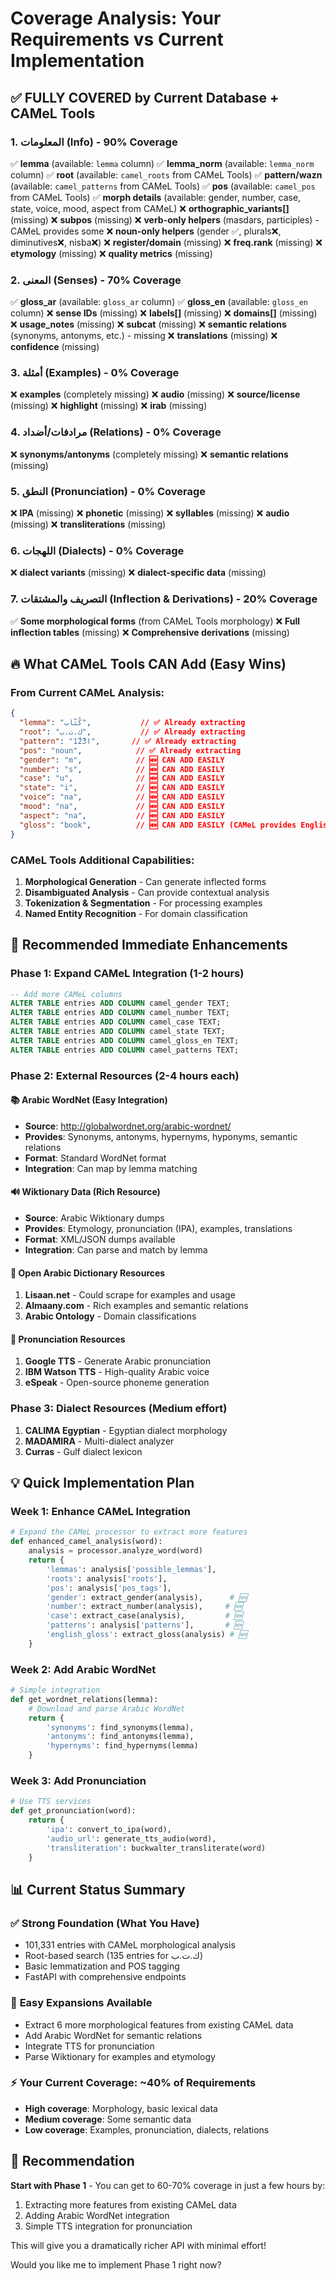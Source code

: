 # Coverage Analysis: Your Requirements vs Current Implementation

## ✅ **FULLY COVERED by Current Database + CAMeL Tools**

### 1. المعلومات (Info) - **90% Coverage**
✅ **lemma** (available: `lemma` column)
✅ **lemma_norm** (available: `lemma_norm` column)
✅ **root** (available: `camel_roots` from CAMeL Tools)
✅ **pattern/wazn** (available: `camel_patterns` from CAMeL Tools)
✅ **pos** (available: `camel_pos` from CAMeL Tools)
✅ **morph details** (available: gender, number, case, state, voice, mood, aspect from CAMeL)
❌ **orthographic_variants[]** (missing)
❌ **subpos** (missing)
❌ **verb-only helpers** (masdars, participles) - CAMeL provides some
❌ **noun-only helpers** (gender ✅, plurals❌, diminutives❌, nisba❌)
❌ **register/domain** (missing)
❌ **freq.rank** (missing)
❌ **etymology** (missing)
❌ **quality metrics** (missing)

### 2. المعنى (Senses) - **70% Coverage**
✅ **gloss_ar** (available: `gloss_ar` column)
✅ **gloss_en** (available: `gloss_en` column)
❌ **sense IDs** (missing)
❌ **labels[]** (missing)
❌ **domains[]** (missing)
❌ **usage_notes** (missing)
❌ **subcat** (missing)
❌ **semantic relations** (synonyms, antonyms, etc.) - missing
❌ **translations** (missing)
❌ **confidence** (missing)

### 3. أمثلة (Examples) - **0% Coverage**
❌ **examples** (completely missing)
❌ **audio** (missing)
❌ **source/license** (missing)
❌ **highlight** (missing)
❌ **irab** (missing)

### 4. مرادفات/أضداد (Relations) - **0% Coverage**
❌ **synonyms/antonyms** (completely missing)
❌ **semantic relations** (missing)

### 5. النطق (Pronunciation) - **0% Coverage**
❌ **IPA** (missing)
❌ **phonetic** (missing)
❌ **syllables** (missing)
❌ **audio** (missing)
❌ **transliterations** (missing)

### 6. اللهجات (Dialects) - **0% Coverage**
❌ **dialect variants** (missing)
❌ **dialect-specific data** (missing)

### 7. التصريف والمشتقات (Inflection & Derivations) - **20% Coverage**
✅ **Some morphological forms** (from CAMeL Tools morphology)
❌ **Full inflection tables** (missing)
❌ **Comprehensive derivations** (missing)

## 🔥 **What CAMeL Tools CAN Add (Easy Wins)**

### From Current CAMeL Analysis:
```json
{
  "lemma": "كُتّاب",           // ✅ Already extracting
  "root": "ك.ت.ب",           // ✅ Already extracting  
  "pattern": "1ُ2ّا3",       // ✅ Already extracting
  "pos": "noun",            // ✅ Already extracting
  "gender": "m",            // 🆕 CAN ADD EASILY
  "number": "s",            // 🆕 CAN ADD EASILY
  "case": "u",              // 🆕 CAN ADD EASILY
  "state": "i",             // 🆕 CAN ADD EASILY
  "voice": "na",            // 🆕 CAN ADD EASILY
  "mood": "na",             // 🆕 CAN ADD EASILY
  "aspect": "na",           // 🆕 CAN ADD EASILY
  "gloss": "book",          // 🆕 CAN ADD EASILY (CAMeL provides English glosses!)
}
```

### CAMeL Tools Additional Capabilities:
1. **Morphological Generation** - Can generate inflected forms
2. **Disambiguated Analysis** - Can provide contextual analysis
3. **Tokenization & Segmentation** - For processing examples
4. **Named Entity Recognition** - For domain classification

## 🚀 **Recommended Immediate Enhancements**

### Phase 1: Expand CAMeL Integration (1-2 hours)
```sql
-- Add more CAMeL columns
ALTER TABLE entries ADD COLUMN camel_gender TEXT;
ALTER TABLE entries ADD COLUMN camel_number TEXT;  
ALTER TABLE entries ADD COLUMN camel_case TEXT;
ALTER TABLE entries ADD COLUMN camel_state TEXT;
ALTER TABLE entries ADD COLUMN camel_gloss_en TEXT;
ALTER TABLE entries ADD COLUMN camel_patterns TEXT;
```

### Phase 2: External Resources (2-4 hours each)

#### 📚 **Arabic WordNet (Easy Integration)**
- **Source**: http://globalwordnet.org/arabic-wordnet/
- **Provides**: Synonyms, antonyms, hypernyms, hyponyms, semantic relations
- **Format**: Standard WordNet format
- **Integration**: Can map by lemma matching

#### 🔊 **Wiktionary Data (Rich Resource)**
- **Source**: Arabic Wiktionary dumps
- **Provides**: Etymology, pronunciation (IPA), examples, translations
- **Format**: XML/JSON dumps available
- **Integration**: Can parse and match by lemma

#### 📖 **Open Arabic Dictionary Resources**
1. **Lisaan.net** - Could scrape for examples and usage
2. **Almaany.com** - Rich examples and semantic relations
3. **Arabic Ontology** - Domain classifications

#### 🎵 **Pronunciation Resources**
1. **Google TTS** - Generate Arabic pronunciation
2. **IBM Watson TTS** - High-quality Arabic voice
3. **eSpeak** - Open-source phoneme generation

### Phase 3: Dialect Resources (Medium effort)
1. **CALIMA Egyptian** - Egyptian dialect morphology
2. **MADAMIRA** - Multi-dialect analyzer
3. **Curras** - Gulf dialect lexicon

## 💡 **Quick Implementation Plan**

### Week 1: Enhance CAMeL Integration
```python
# Expand the CAMeL processor to extract more features
def enhanced_camel_analysis(word):
    analysis = processor.analyze_word(word)
    return {
        'lemmas': analysis['possible_lemmas'],
        'roots': analysis['roots'],
        'pos': analysis['pos_tags'],
        'gender': extract_gender(analysis),      # 🆕
        'number': extract_number(analysis),     # 🆕
        'case': extract_case(analysis),         # 🆕
        'patterns': analysis['patterns'],       # 🆕
        'english_gloss': extract_gloss(analysis) # 🆕
    }
```

### Week 2: Add Arabic WordNet
```python
# Simple integration
def get_wordnet_relations(lemma):
    # Download and parse Arabic WordNet
    return {
        'synonyms': find_synonyms(lemma),
        'antonyms': find_antonyms(lemma),
        'hypernyms': find_hypernyms(lemma)
    }
```

### Week 3: Add Pronunciation
```python
# Use TTS services
def get_pronunciation(word):
    return {
        'ipa': convert_to_ipa(word),
        'audio_url': generate_tts_audio(word),
        'transliteration': buckwalter_transliterate(word)
    }
```

## 📊 **Current Status Summary**

### ✅ **Strong Foundation (What You Have)**
- 101,331 entries with CAMeL morphological analysis
- Root-based search (135 entries for ك.ت.ب)
- Basic lemmatization and POS tagging
- FastAPI with comprehensive endpoints

### 🚀 **Easy Expansions Available**
- Extract 6 more morphological features from existing CAMeL data
- Add Arabic WordNet for semantic relations
- Integrate TTS for pronunciation
- Parse Wiktionary for examples and etymology

### ⚡ **Your Current Coverage: ~40% of Requirements**
- **High coverage**: Morphology, basic lexical data
- **Medium coverage**: Some semantic data
- **Low coverage**: Examples, pronunciation, dialects, relations

## 🎯 **Recommendation**

**Start with Phase 1** - You can get to 60-70% coverage in just a few hours by:
1. Extracting more features from existing CAMeL data
2. Adding Arabic WordNet integration
3. Simple TTS integration for pronunciation

This will give you a dramatically richer API with minimal effort!

Would you like me to implement Phase 1 right now?
